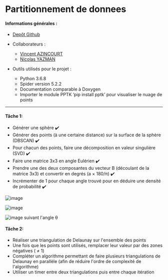 # Partitionnement de donnees

#### Informations générales :

* [Depôt Github](https://github.com/Wiiz971/partitionnement-de-donnees/)

* Collaborateurs  :
    * [Vincent AZINCOURT](https://github.com/Wiiz971)
    * [Nicolas YAZMAN](https://github.com/jsp)

* Outils utilisés pour le projet :
    * Python 3.6.8
    * Spider version 5.2.2 
    * Documentation comparable à Doxygen
    * Importer le module PPTK ’pip install pptk’ pour visualiser le nuage de points
    
 *******
 
 ####  Tâche 1:
 
* Générer une sphère ✔️
* Générer des points (à une certaine distance) sur la surface de la sphère (DBSCAN) ✔️
* Pour chacun des points, faire une décomposition en valeur singulière (SVD) ✔️
* Faire une matrice 3x3 en angle Eulérien ✔️
* Prendre une des deux composantes du vecteur B (découlant de la matrice 3x3) et convertir en degrés (a × 180/π) ✔️
* Incrémenter de 1 pour chaque angle trouvé pour en déduire une densité de probabilité ✔️

![image](https://user-images.githubusercontent.com/47423231/159677223-7af89ab6-2500-4275-b493-c98f895e737f.png)

![image](https://user-images.githubusercontent.com/47423231/159676851-0812a089-ce65-4766-a8ff-eff113ddbaf4.png)

![image](https://user-images.githubusercontent.com/47423231/159676478-49c213b6-d123-439d-8b91-f114f877eaf5.png)
suivant l'angle θ

 ####  Tâche 2:

* Réaliser une triangulation de Delaunay sur l'ensemble des points
* Une fois que les points sont utilisés, remplacer leur valeur par des zones négatives ( ≠ 1)
* Compléter un algorithme permettant de faire plusieurs triangulations de Delaunay en parallèle (afin de réduire l'ordre de complexité de l'algorithme)
* Utiliser un timer entre deux triangulations puis entre chaque itération





